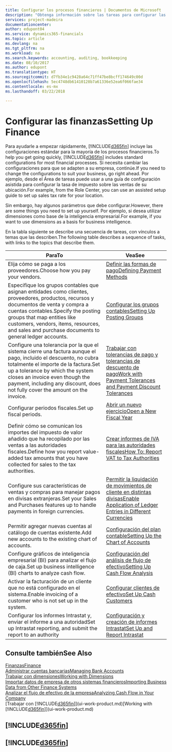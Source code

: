 ```yaml
---
title: Configurar los procesos financieros | Documentos de Microsoft
description: "Obtenga información sobre las tareas para configurar las finanzas en su empresa para adaptarse a todas sus necesidades de contabilidad o auditoría."
services: project-madeira
documentationcenter: 
author: edupont04
ms.service: dynamics365-financials
ms.topic: article
ms.devlang: na
ms.tgt_pltfrm: na
ms.workload: na
ms.search.keywords: accounting, auditing, bookkeeping
ms.date: 08/10/2017
ms.author: edupont
ms.translationtype: HT
ms.sourcegitcommit: d7fb34e1c9428a64c71ff47be8bcff174649c00d
ms.openlocfilehash: 5ec4748db61410128b7a61336e52ea6f066fae34
ms.contentlocale: es-mx
ms.lasthandoff: 03/22/2018

---
```

# <a name="setting-up-finance"></a><span data-ttu-id="4822a-103">Configurar las finanzas</span><span class="sxs-lookup"><span data-stu-id="4822a-103">Setting Up Finance</span></span>
<span data-ttu-id="4822a-104">Para ayudarle a empezar rápidamente, [!INCLUDE[d365fin](includes/d365fin_md.md)] incluye las configuraciones estándar para la mayoría de los procesos financieros.</span><span class="sxs-lookup"><span data-stu-id="4822a-104">To help you get going quickly, [!INCLUDE[d365fin](includes/d365fin_md.md)] includes standard configurations for most financial processes.</span></span> <span data-ttu-id="4822a-105">Si necesita cambiar las configuraciones para que se adapten a su empresa, continúe.</span><span class="sxs-lookup"><span data-stu-id="4822a-105">If you need to change the configurations to suit your business, go right ahead.</span></span> <span data-ttu-id="4822a-106">Por ejemplo, desde el Área de tareas puede usar a una guía de configuración asistida para configurar la tasa de impuesto sobre las ventas de su ubicación.</span><span class="sxs-lookup"><span data-stu-id="4822a-106">For example, from the Role Center, you can use an assisted setup guide to set up sales tax rate for your location.</span></span>  

<span data-ttu-id="4822a-107">Sin embargo, hay algunos parámetros que debe configurar.</span><span class="sxs-lookup"><span data-stu-id="4822a-107">However, there are some things you need to set up yourself.</span></span> <span data-ttu-id="4822a-108">Por ejemplo, si desea utilizar dimensiones como base de la inteligencia empresarial.</span><span class="sxs-lookup"><span data-stu-id="4822a-108">For example, if you want to use dimensions as a basis for business intelligence.</span></span>  

<span data-ttu-id="4822a-109">En la tabla siguiente se describe una secuencia de tareas, con vínculos a temas que las describen.</span><span class="sxs-lookup"><span data-stu-id="4822a-109">The following table describes a sequence of tasks, with links to the topics that describe them.</span></span>

| <span data-ttu-id="4822a-110">Para</span><span class="sxs-lookup"><span data-stu-id="4822a-110">To</span></span> | <span data-ttu-id="4822a-111">Vea</span><span class="sxs-lookup"><span data-stu-id="4822a-111">See</span></span> |
| --- | --- |
| <span data-ttu-id="4822a-112">Elija cómo se paga a los proveedores.</span><span class="sxs-lookup"><span data-stu-id="4822a-112">Choose how you pay your vendors.</span></span> |[<span data-ttu-id="4822a-113">Definir las formas de pago</span><span class="sxs-lookup"><span data-stu-id="4822a-113">Defining Payment Methods</span></span>](finance-payment-methods.md) |
| <span data-ttu-id="4822a-114">Especifique los grupos contables que asignan entidades como clientes, proveedores, productos, recursos y documentos de venta y compra a cuentas contables.</span><span class="sxs-lookup"><span data-stu-id="4822a-114">Specify the posting groups that map entities like customers, vendors, items, resources, and sales and purchase documents to general ledger accounts.</span></span> |[<span data-ttu-id="4822a-115">Configurar los grupos contables</span><span class="sxs-lookup"><span data-stu-id="4822a-115">Setting Up Posting Groups</span></span>](finance-posting-groups.md)|
|<span data-ttu-id="4822a-116">Configure una tolerancia por la que el sistema cierre una factura aunque el pago, incluido el descuento, no cubra totalmente el importe de la factura.</span><span class="sxs-lookup"><span data-stu-id="4822a-116">Set up a tolerance by which the system closes an invoice even though the payment, including any discount, does not fully cover the amount on the invoice.</span></span>|[<span data-ttu-id="4822a-117">Trabajar con tolerancias de pago y tolerancias de descuento de pago</span><span class="sxs-lookup"><span data-stu-id="4822a-117">Work with Payment Tolerances and Payment Discount Tolerances</span></span>](finance-payment-tolerance-and-payment-discount-tolerance.md)|
| <span data-ttu-id="4822a-118">Configurar periodos fiscales.</span><span class="sxs-lookup"><span data-stu-id="4822a-118">Set up fiscal periods.</span></span> |[<span data-ttu-id="4822a-119">Abrir un nuevo ejercicio</span><span class="sxs-lookup"><span data-stu-id="4822a-119">Open a New Fiscal Year</span></span>](finance-how-open-new-fiscal-year.md) |
| <span data-ttu-id="4822a-120">Definir cómo se comunican los importes del impuesto de valor añadido que ha recopilado por las ventas a las autoridades fiscales.</span><span class="sxs-lookup"><span data-stu-id="4822a-120">Define how you report value-added tax amounts that you have collected for sales to the tax authorities.</span></span> |[<span data-ttu-id="4822a-121">Crear informes de IVA para las autoridades fiscales</span><span class="sxs-lookup"><span data-stu-id="4822a-121">How To: Report VAT to Tax Authorities</span></span>](finance-how-report-vat.md)|
| <span data-ttu-id="4822a-122">Configure sus características de ventas y compras para manejar pagos en divisas extranjeras.</span><span class="sxs-lookup"><span data-stu-id="4822a-122">Set your Sales and Purchases features up to handle payments in foreign currencies.</span></span>|[<span data-ttu-id="4822a-123">Permitir la liquidación de movimientos de cliente en distintas divisas</span><span class="sxs-lookup"><span data-stu-id="4822a-123">Enable Application of Ledger Entries in Different Currencies</span></span>](finance-how-enable-application-ledger-entries-different-currencies.md)
| <span data-ttu-id="4822a-124">Permitir agregar nuevas cuentas al catálogo de cuentas existente.</span><span class="sxs-lookup"><span data-stu-id="4822a-124">Add new accounts to the existing chart of accounts.</span></span> |[<span data-ttu-id="4822a-125">Configuración del plan contable</span><span class="sxs-lookup"><span data-stu-id="4822a-125">Setting Up the Chart of Accounts</span></span>](finance-setup-chart-accounts.md) |
| <span data-ttu-id="4822a-126">Configure gráficos de inteligencia empresarial (BI) para analizar el flujo de caja.</span><span class="sxs-lookup"><span data-stu-id="4822a-126">Set up business intelligence (BI) charts to analyze cash flow.</span></span> |[<span data-ttu-id="4822a-127">Configuración del análisis de flujo de efectivo</span><span class="sxs-lookup"><span data-stu-id="4822a-127">Setting Up Cash Flow Analysis</span></span>](finance-setup-cash-flow-analyses.md) |
|<span data-ttu-id="4822a-128">Activar la facturación de un cliente que no está configurado en el sistema.</span><span class="sxs-lookup"><span data-stu-id="4822a-128">Enable invoicing of a customer who is not set up in the system.</span></span>|[<span data-ttu-id="4822a-129">Configurar clientes de efectivo</span><span class="sxs-lookup"><span data-stu-id="4822a-129">Set Up Cash Customers</span></span>](finance-how-to-set-up-cash-customers.md)|
| <span data-ttu-id="4822a-130">Configurar los informes Intrastat y, enviar el informe a una autoridad</span><span class="sxs-lookup"><span data-stu-id="4822a-130">Set up Intrastat reporting, and submit the report to an authority</span></span> | [<span data-ttu-id="4822a-131">Configuración y creación de informes Intrastat</span><span class="sxs-lookup"><span data-stu-id="4822a-131">Set Up and Report Intrastat</span></span>](finance-how-setup-report-intrastat.md)|

## <a name="see-also"></a><span data-ttu-id="4822a-132">Consulte también</span><span class="sxs-lookup"><span data-stu-id="4822a-132">See Also</span></span>
[<span data-ttu-id="4822a-133">Finanzas</span><span class="sxs-lookup"><span data-stu-id="4822a-133">Finance</span></span>](finance.md)  
[<span data-ttu-id="4822a-134">Administrar cuentas bancarias</span><span class="sxs-lookup"><span data-stu-id="4822a-134">Managing Bank Accounts</span></span>](bank-manage-bank-accounts.md)  
[<span data-ttu-id="4822a-135">Trabajar con dimensiones</span><span class="sxs-lookup"><span data-stu-id="4822a-135">Working with Dimensions</span></span>](finance-dimensions.md)  
[<span data-ttu-id="4822a-136">Importar datos de empresa de otros sistemas financieros</span><span class="sxs-lookup"><span data-stu-id="4822a-136">Importing Business Data from Other Finance Systems</span></span>](upload-data.md)  
[<span data-ttu-id="4822a-137">Analizar el flujo de efectivo de la empresa</span><span class="sxs-lookup"><span data-stu-id="4822a-137">Analyzing Cash Flow in Your Company</span></span>](finance-analyze-cash-flow.md)  
<span data-ttu-id="4822a-138">[Trabajar con [!INCLUDE[d365fin](includes/d365fin_md.md)]](ui-work-product.md)</span><span class="sxs-lookup"><span data-stu-id="4822a-138">[Working with [!INCLUDE[d365fin](includes/d365fin_md.md)]](ui-work-product.md)</span></span>  

## [!INCLUDE[d365fin](includes/free_trial_md.md)]  
## [!INCLUDE[d365fin](includes/training_link_md.md)]


